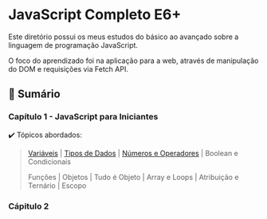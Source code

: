 # JavaScript Completo E6+

Este diretório possui os meus estudos do básico ao avançado sobre a linguagem de programação JavaScript.

O foco do aprendizado foi na aplicação para a web, através de manipulação do DOM e requisições via Fetch API.

## :notebook_with_decorative_cover: Sumário

### Capítulo 1 - JavaScript para Iniciantes

:heavy_check_mark: Tópicos abordados:

> [Variáveis](https://github.com/RomualdoBorges/javascript/blob/main/js-para-iniciantes/script.js) | [Tipos de Dados](https://github.com/RomualdoBorges/javascript/blob/main/js-para-iniciantes/tipos-de-dados.js) | [Números e Operadores](https://github.com/RomualdoBorges/javascript/blob/main/js-para-iniciantes/numeros-e-operadores.js) | Boolean e Condicionais
>
> Funções | Objetos | Tudo é Objeto | Array e Loops | Atribuição e Ternário | Escopo

### Cápitulo 2
